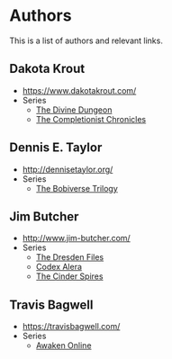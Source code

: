 # Authors

This is a list of authors and relevant links.

## Dakota Krout

- https://www.dakotakrout.com/
- Series
  - [The Divine Dungeon](./fiction/fantasy/lit-rpg/divine-dungeon.md)
  - [The Completionist Chronicles](./fiction/fantasy/lit-rpg/completionist-chronicles.md)

## Dennis E. Taylor

- http://dennisetaylor.org/
- Series
  - [The Bobiverse Trilogy](./fiction/sci-fi/bobiverse.md)

## Jim Butcher

- http://www.jim-butcher.com/
- Series
  - [The Dresden Files](./fiction/fantasy/dresden-files.md)
  - [Codex Alera](./fiction/fantasy/codex-alera.md)
  - [The Cinder Spires](./fiction/fantasy/cinder-spires.md)

## Travis Bagwell

- https://travisbagwell.com/
- Series
  - [Awaken Online](./fiction/fantasy/lit-rpg/awaken-online.md)

